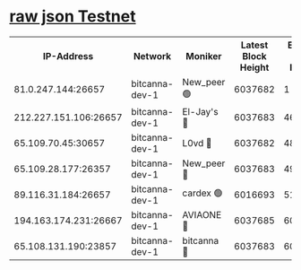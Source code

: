 [raw json Testnet](https://rpc-check.bcat.stavr.tech/bcat/rpc-bcat-result.json)
=


<table><tr><th>IP-Address</th><th>Network</th><th>Moniker</th><th>Latest Block Height</th><th>Earliest Block Height</th><th>Catching Up</th><th>Tx Index</th><th>Voting Power</th><th>Scan Time</th></tr><tr><td>81.0.247.144:26657</td><td>bitcanna-dev-1</td><td>New_peer 🟢</td><td>6037682</td><td>1</td><td>False</td><td>on</td><td>0</td><td>2024-01-18T18:49:19.284856636UTC</td></tr><tr><td>212.227.151.106:26657</td><td>bitcanna-dev-1</td><td>El-Jay's 🔴</td><td>6037683</td><td>4670391</td><td>False</td><td>on</td><td>2218164</td><td>2024-01-18T18:49:26.085997820UTC</td></tr><tr><td>65.109.70.45:30657</td><td>bitcanna-dev-1</td><td>L0vd 🔴</td><td>6037682</td><td>4828155</td><td>False</td><td>on</td><td>7920</td><td>2024-01-18T18:49:19.633646604UTC</td></tr><tr><td>65.109.28.177:26357</td><td>bitcanna-dev-1</td><td>New_peer 🔴</td><td>6037683</td><td>4952911</td><td>False</td><td>on</td><td>2237067</td><td>2024-01-18T18:49:26.820309013UTC</td></tr><tr><td>89.116.31.184:26657</td><td>bitcanna-dev-1</td><td>cardex 🟢</td><td>6016693</td><td>5185001</td><td>False</td><td>on</td><td>0</td><td>2024-01-18T18:49:26.408526259UTC</td></tr><tr><td>194.163.174.231:26667</td><td>bitcanna-dev-1</td><td>AVIAONE 🔴</td><td>6037685</td><td>6025001</td><td>False</td><td>on</td><td>1949865</td><td>2024-01-18T18:49:33.772351087UTC</td></tr><tr><td>65.108.131.190:23857</td><td>bitcanna-dev-1</td><td>bitcanna 🔴</td><td>6037683</td><td>6033683</td><td>False</td><td>off</td><td>82269</td><td>2024-01-18T18:49:27.162958891UTC</td></tr></table>